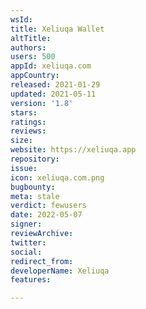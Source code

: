 ```yaml
---
wsId: 
title: Xeliuqa Wallet
altTitle: 
authors: 
users: 500
appId: xeliuqa.com
appCountry: 
released: 2021-01-29
updated: 2021-05-11
version: '1.8'
stars: 
ratings: 
reviews: 
size: 
website: https://xeliuqa.app
repository: 
issue: 
icon: xeliuqa.com.png
bugbounty: 
meta: stale
verdict: fewusers
date: 2022-05-07
signer: 
reviewArchive: 
twitter: 
social: 
redirect_from: 
developerName: Xeliuqa
features: 

---
```


